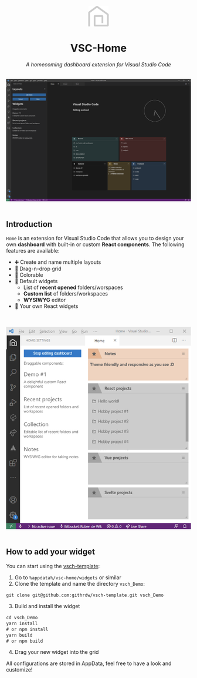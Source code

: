 
<p align="center">
  <img src="assets/logo_vschome.white.min.png" height="56" alt="VSCH Logo" />
</p>
<h1 align="center">VSC-Home</h1>
<i><p align="center">
A homecoming dashboard extension for Visual Studio Code
</p></i>
<br/>
<img src="assets/Demo - Dashboard 4.png" alt="Screenshot of usage" />
<br/>
<br/>

## Introduction
`Home` is an extension for Visual Studio Code that allows you to design your own **dashboard** with built-in or custom **React components**.
The following features are available:

* ➕ Create and name multiple layouts
* 🐲 Drag-n-drop grid
* 🎨 Colorable
* 🌟 Default widgets
  * List of **recent opened** folders/worspaces
  * **Custom list** of folders/workspaces
  * **WYSIWYG** editor
* 🎉 Your own React widgets
<br/>
<br/>

<img src="assets/Demo - Dashboard 3.png" alt="Screenshot of usage" />
<br/>
<br/>

## How to add your widget
You can start using the [vsch-template](https://github.com/githrdw/vsch-template):
1. Go to `%appdata%/vsc-home/widgets` or similar
2. Clone the template and name the directory `vsch_Demo`:
```
git clone git@github.com:githrdw/vsch-template.git vsch_Demo
```
3. Build and install the widget
```
cd vsch_Demo
yarn install
# or npm install
yarn build
# or npm build
```
4. Drag your new widget into the grid

All configurations are stored in AppData, feel free to have a look and customize!